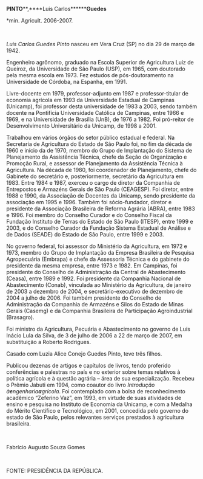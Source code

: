 **PINTO****,****Luis Carlos********Guedes**

\*min. Agricult. 2006-2007.

 

*Luis Carlos Guedes Pinto* nasceu em Vera Cruz (SP) no dia 29 de março
de 1942.

Engenheiro agrônomo, graduado na Escola Superior de Agricultura Luiz de
Queiroz, da Universidade de São Paulo (USP), em 1965, com doutorado pela
mesma escola em 1973. Fez estudos de pós-doutoramento na Universidade de
Córdoba, na Espanha, em 1991.

Livre-docente em 1979, professor-adjunto em 1987 e professor-titular de
economia agrícola em 1993 da Universidade Estadual de Campinas
(Unicamp), foi professor desta universidade de 1983 a 2003, sendo também
docente na Pontifícia Universidade Católica de Campinas, entre 1966 e
1969, e na Universidade de Brasília (UnB), de 1976 a 1982. Foi
pró-reitor de Desenvolvimento Universitário da Unicamp, de 1998 a 2001.

Trabalhou em vários órgãos do setor público estadual e federal. Na
Secretaria de Agricultura do Estado de São Paulo foi, no fim da década
de 1960 e início da de 1970, membro do Grupo de Implantação do Sistema
de Planejamento da Assistência Técnica, chefe da Seção de Organização e
Promoção Rural, e assessor de Planejamento da Assistência Técnica à
Agricultura. Na década de 1980, foi coordenador de Planejamento, chefe
do Gabinete do secretário e, posteriormente, secretário da Agricultura
em 1983. Entre 1984 e 1987, exerceu o cargo de diretor da Companhia de
Entrepostos e Armazéns Gerais de São Paulo (CEAGESP). Foi diretor, entre
1988 e 1990, da Associação de Docentes da Unicamp, sendo presidente da
associação em 1995 e 1996. Também foi sócio-fundador, diretor e
presidente da Associação Brasileira de Reforma Agrária (ABRA), entre
1983 e 1996. Foi membro do Conselho Curador e do Conselho Fiscal da
Fundação Instituto de Terras do Estado de São Paulo (ITESP), entre 1999
e 2003, e do Conselho Curador da Fundação Sistema Estadual de Análise e
de Dados (SEADE) do Estado de São Paulo, entre 1999 e 2003.

No governo federal, foi assessor do Ministério da Agricultura, em 1972 e
1973, membro do Grupo de Implantação da Empresa Brasileira de Pesquisa
Agropecuária (Embrapa) e chefe da Assessoria Técnica e do gabinete do
presidente da mesma empresa, entre 1973 e 1982. Em Campinas, foi
presidente do Conselho de Administração da Central de Abastecimento
(Ceasa), entre 1989 e 1992. Foi presidente da Companhia Nacional de
Abastecimento (Conab), vinculada ao Ministério da Agricultura, de
janeiro de 2003 a dezembro de 2004, e secretário-executivo de dezembro
de 2004 a julho de 2006. Foi também presidente do Conselho de
Administração da Companhia de Armazéns e Silos do Estado de Minas Gerais
(Casemg) e da Companhia Brasileira de Participação Agroindustrial
(Brasagro).

Foi ministro da Agricultura, Pecuária e Abastecimento no governo de Luís
Inácio Lula da Silva, de 3 de julho de 2006 a 22 de março de 2007, em
substituição a Roberto Rodrigues.

Casado com Luzia Alice Conejo Guedes Pinto, teve três filhos.

Publicou dezenas de artigos e capítulos de livros, tendo proferido
conferências e palestras no país e no exterior sobre temas relativos à
política agrícola e à questão agrária – área de sua especialização.
Recebeu o Prêmio Jabuti em 1994, como coautor do livro *Introdução
à**e**ngenharia**a**grícola*. Foi contemplado com a bolsa de
reconhecimento acadêmico “Zeferino Vaz”, em 1993, em virtude de suas
atividades de ensino e pesquisa no Instituto de Economia da Unicamp, e
com a Medalha do Mérito Científico e Tecnológico, em 2001, concedida
pelo governo do estado de São Paulo, pelos relevantes serviços prestados
à agricultura brasileira.

 

Fabrício Augusto Souza Gomes

 

FONTE: PRESIDÊNCIA DA REPÚBLICA.

 

 

 
